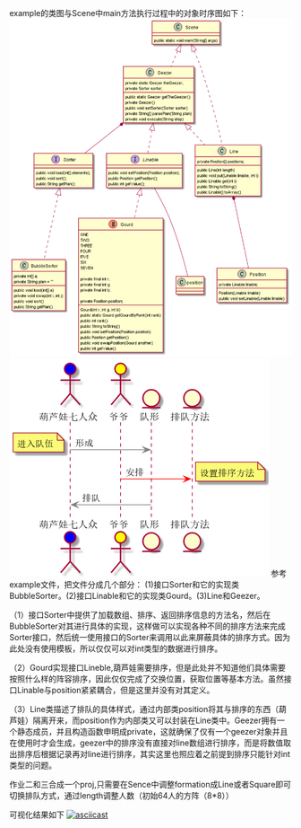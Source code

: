 example的类图与Scene中main方法执行过程中的对象时序图如下：
![](../file/exampleclass.png)
![](../file/exampleseq.png)
参考example文件，把文件分成几个部分：
(1)接口Sorter和它的实现类BubbleSorter。(2)接口Linable和它的实现类Gourd。(3)Line和Geezer。

（1）接口Sorter中提供了加载数组、排序、返回排序信息的方法名，然后在BubbleSorter对其进行具体的实现，这样做可以实现各种不同的排序方法来完成Sorter接口，然后统一使用接口的Sorter来调用以此来屏蔽具体的排序方式。因为此处没有使用模板，所以仅仅可以对int类型的数据进行排序。

（2）Gourd实现接口Lineble,葫芦娃需要排序，但是此处并不知道他们具体需要按照什么样的阵容排序，因此仅仅完成了交换位置，获取位置等基本方法。虽然接口Linable与position紧紧耦合，但是这里并没有对其定义。

（3）Line类描述了排队的具体样式，通过内部类position将其与排序的东西（葫芦娃）隔离开来，而position作为内部类又可以封装在Line类中。Geezer拥有一个静态成员，并且构造函数申明成private，这就确保了仅有一个geezer对象并且在使用时才会生成，geezer中的排序没有直接对line数组进行排序，而是将数值取出排序后根据记录再对line进行排序，其实这里也照应着之前提到排序只能针对int类型的问题。

作业二和三合成一个proj,只需要在Sence中调整formation成Line或者Square即可切换排队方式，通过length调整人数（初始64人的方阵（8*8））

可视化结果如下
[![asciicast](https://asciinema.org/a/437763.svg)](https://asciinema.org/a/437763)

